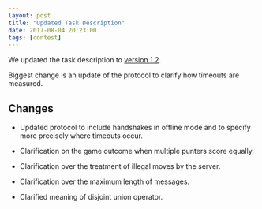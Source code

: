 ```yaml
---
layout: post
title: "Updated Task Description"
date: 2017-08-04 20:23:00
tags: [contest]
---
```


We updated the task description to [version 1.2](https://icfpcontest2017.github.io/static/task-v1.2.pdf).

Biggest change is an update of the protocol to clarify how timeouts are measured.


Changes
----

  * Updated protocol to include handshakes in offline mode and to specify more precisely where
timeouts occur.

  * Clarification on the game outcome when multiple punters score equally.

  * Clarification over the treatment of illegal moves by the server.

  * Clarification over the maximum length of messages.

  * Clarified meaning of disjoint union operator.
